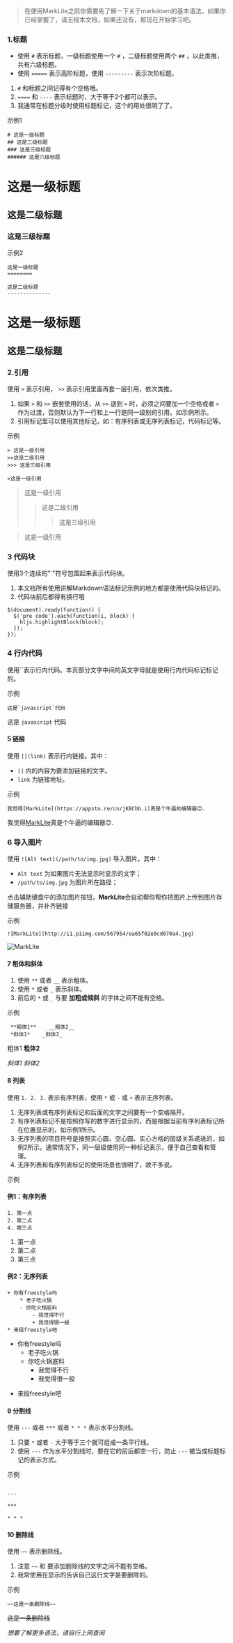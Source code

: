 > 在使用MarkLite之前你需要先了解一下关于markdown的基本语法，如果你已经掌握了，请无视本文档，如果还没有，那现在开始学习吧。

### 1.标题

*   使用 `#` 表示标题，一级标题使用一个 `#` ，二级标题使用两个 `##` ，以此类推，共有六级标题。
*   使用 `=====` 表示高阶标题，使用 `---------` 表示次阶标题。

1.  `#` 和标题之间记得有个空格哦。
2.  `====` 和 `----` 表示标题时，大于等于2个都可以表示。
3.  我通常在标题分级时使用标题标记，这个的用处很明了了。

示例1

```
# 这是一级标题
## 这是二级标题
### 这是三级标题
###### 这是六级标题
```

# 这是一级标题

## 这是二级标题

### 这是三级标题

示例2

```
这是一级标题
========

这是二级标题
--------------
```

这是一级标题
========

这是二级标题
--------------


### 2.引用

使用 `>` 表示引用， `>>` 表示引用里面再套一层引用，依次类推。

1.  如果 `>` 和 `>>` 嵌套使用的话，从 `>>` 退到 `>` 时，必须之间要加一个空格或者 `>` 作为过渡，否则默认为下一行和上一行是同一级别的引用。如示例所示。
2.  引用标记里可以使用其他标记，如：有序列表或无序列表标记，代码标记等。

示例

```
> 这是一级引用
>>这是二级引用
>>> 这是三级引用

>这是一级引用
```

> 这是一级引用
>>这是二级引用
>>> 这是三级引用

>这是一级引用



### 3 代码块

使用3个连续的"`"符号包围起来表示代码块。

1.  本文档所有使用讲解Markdown语法标记示例的地方都是使用代码块标记的。
2. 代码块前后都得有换行哦

```
$(document).ready(function() {
  $('pre code').each(function(i, block) {
    hljs.highlightBlock(block);
  });
});

```


### 4 行内代码

使用``表示行内代码。本页部分文字中间的英文字母就是使用行内代码标记标记的。

示例

```
这是`javascript`代码
```

这是 `javascript` 代码

#### 5 链接

使用 `[](link)` 表示行内链接。其中：

*   `[]` 内的内容为要添加链接的文字。
*   `link` 为链接地址。

示例

```
我觉得[MarkLite](https://appsto.re/cn/jK8Cbb.i)真是个牛逼的编辑器😊.
```
我觉得[MarkLite](https://appsto.re/cn/jK8Cbb.i)真是个牛逼的编辑器😊.

### 6 导入图片

使用 `![Alt text](/path/to/img.jpg)` 导入图片。其中：

*   `Alt text` 为如果图片无法显示时显示的文字；
*   `/path/to/img.jpg` 为图片所在路径；

点击辅助键盘中的添加图片按钮，**MarkLite**会自动帮你帮你把图片上传到图片存储服务器，并补齐链接

示例

```
![MarkLite](http://i1.piimg.com/567954/ea65f02e0cd670a4.jpg)
```

![MarkLite](http://i1.piimg.com/567954/ea65f02e0cd670a4.jpg)

#### 7 粗体和斜体

1. 使用 `**` 或者 `__` 表示粗体。
2. 使用 `*` 或者 `_` 表示斜体。
3. 前后的 `*` 或 `_` 与要 **加粗或倾斜** 的字体之间不能有空格。

示例

```
 **粗体1**    __粗体2__
 *斜体1*    _斜体2_
```

粗体1 **粗体2**

_斜体1_ _斜体2_

#### 8 列表

使用 `1. 2. 3.` 表示有序列表，使用 `*` 或 `-` 或 `+` 表示无序列表。

1.  无序列表或有序列表标记和后面的文字之间要有一个空格隔开。
2.  有序列表标记不是按照你写的数字进行显示的，而是根据当前有序列表标记所在位置显示的，如示例1所示。
3.  无序列表的项目符号是按照实心圆、空心圆、实心方格的层级关系递进的，如例2所示。通常情况下，同一层级使用同一种标记表示，便于自己查看和管理。
4.  无序列表和有序列表标记的使用场景也很明了，故不多说。

示例

#### 例1：有序列表

```
1. 第一点
2. 第二点
4. 第三点
```

1.  第一点
2.  第二点
4.  第三点

#### 例2：无序列表

```
+ 你有freestyle吗
	* 老子吃火锅
	- 你吃火锅底料
		- 我觉得不行
		+ 我觉得很一般
* 来段freestyle吧
```

+ 你有freestyle吗
	* 老子吃火锅
	- 你吃火锅底料
		- 我觉得不行
		+ 我觉得很一般
* 来段freestyle吧

#### 9 分割线

使用 `---` 或者 `***` 或者 `* * *` 表示水平分割线。

1.  只要 `*` 或者 `-` 大于等于三个就可组成一条平行线。
2.  使用 `---` 作为水平分割线时，要在它的前后都空一行，防止 `---` 被当成标题标记的表示方式。

示例

```

---

***

* * *
```

#### 10 删除线

使用 `~~` 表示删除线。

1.  注意 `~~` 和 要添加删除线的文字之间不能有空格。
2.  我常使用在显示的告诉自己这行文字是要删除的。

示例

```
~~这是一条删除线~~
```

~~这是一条删除线~~

*想要了解更多语法，请自行上网查阅*
